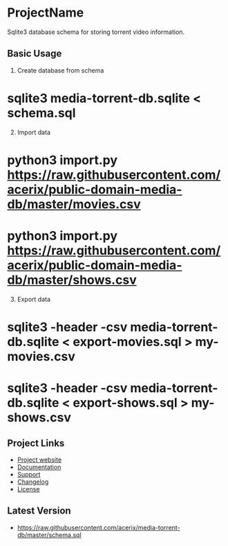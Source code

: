 # ProjectName

  Sqlite3 database schema for storing torrent video information.

## Basic Usage

1. Create database from schema

  # sqlite3 media-torrent-db.sqlite < schema.sql

2. Import data

  # python3 import.py https://raw.githubusercontent.com/acerix/public-domain-media-db/master/movies.csv
  # python3 import.py https://raw.githubusercontent.com/acerix/public-domain-media-db/master/shows.csv

3. Export data

  # sqlite3 -header -csv media-torrent-db.sqlite < export-movies.sql > my-movies.csv
  # sqlite3 -header -csv media-torrent-db.sqlite < export-shows.sql > my-shows.csv

## Project Links

- [Project website](https://github.com/acerix/media-torrent-db)
- [Documentation](https://github.com/acerix/media-torrent-db/wiki)
- [Support](https://github.com/acerix/media-torrent-db/issues)
- [Changelog](CHANGELOG.md)
- [License](LICENSE)

## Latest Version

- https://raw.githubusercontent.com/acerix/media-torrent-db/master/schema.sql

